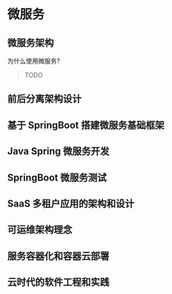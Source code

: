 # 微服务

## 微服务架构

为什么使用微服务?

> TODO

## 前后分离架构设计

## 基于 SpringBoot 搭建微服务基础框架

## Java Spring 微服务开发

## SpringBoot 微服务测试

## SaaS 多租户应用的架构和设计

## 可运维架构理念

## 服务容器化和容器云部署

## 云时代的软件工程和实践
